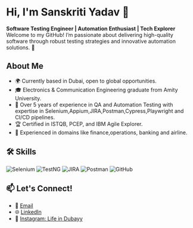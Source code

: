 # Hi, I'm Sanskriti Yadav 👋
**Software Testing Engineer | Automation Enthusiast | Tech Explorer**
Welcome to my GitHub! I’m passionate about delivering high-quality software through robust testing strategies and innovative automation solutions. 🌟
## About Me
- 🌍 Currently based in Dubai, open to global opportunities.
- 🎓 Electronics & Communication Engineering graduate from Amity University.
- 💼 Over 5 years of experience in QA and Automation Testing with expertise in Selenium,Appium,JIRA,Postman,Cypress,Playwright and CI/CD pipelines.
- 🏆 Certified in ISTQB, PCEP, and IBM Agile Explorer.
- 🌟 Experienced in domains like finance,operations, banking and airline.
## 🛠️ Skills
![Selenium](https://img.shields.io/badge/Selenium-%23092E20.svg?style=flat&logo=selenium&logoColor=white)
![TestNG](https://img.shields.io/badge/TestNG-%2340AEF0.svg?style=flat&logo=testng&logoColor=white)
![JIRA](https://img.shields.io/badge/JIRA-%230052CC.svg?style=flat&logo=jira&logoColor=white)
![Postman](https://img.shields.io/badge/Postman-%23FF6C37.svg?style=flat&logo=postman&logoColor=white)
![GitHub](https://img.shields.io/badge/GitHub-%23121011.svg?style=flat&logo=github&logoColor=white)
## 📫 Let's Connect!
- 📧 [Email](mailto:sanskriti2501@gmail.com)
- 🌐 [LinkedIn](https://www.linkedin.com/in/sanskriti-yadav)
- 📸 [Instagram: Life in Dubayy](https://www.instagram.com/lifeindubayy)

